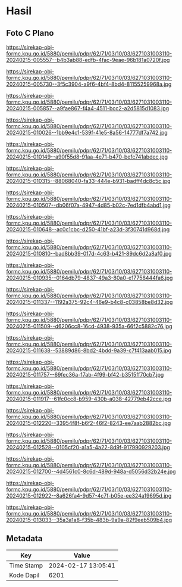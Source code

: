 # Hasil

## Foto C Plano

https://sirekap-obj-formc.kpu.go.id/5880/pemilu/pdpr/62/71/03/10/03/6271031003110-20240215-005557--b4b3ab88-edfb-4fac-9eae-96b181a0720f.jpg

https://sirekap-obj-formc.kpu.go.id/5880/pemilu/pdpr/62/71/03/10/03/6271031003110-20240215-005730--3f5c3904-a9f6-4bf4-8bd4-81155259968a.jpg

https://sirekap-obj-formc.kpu.go.id/5880/pemilu/pdpr/62/71/03/10/03/6271031003110-20240215-005857--a9fae867-f4a4-4511-bcc2-a2d5815d1083.jpg

https://sirekap-obj-formc.kpu.go.id/5880/pemilu/pdpr/62/71/03/10/03/6271031003110-20240215-010026--1bb9e4c1-539f-41e5-8a56-14777df7a742.jpg

https://sirekap-obj-formc.kpu.go.id/5880/pemilu/pdpr/62/71/03/10/03/6271031003110-20240215-010149--a90f55d8-91aa-4e71-b470-befc741abdec.jpg

https://sirekap-obj-formc.kpu.go.id/5880/pemilu/pdpr/62/71/03/10/03/6271031003110-20240215-010315--88068040-fa33-444e-b931-badff4dc8c5c.jpg

https://sirekap-obj-formc.kpu.go.id/5880/pemilu/pdpr/62/71/03/10/03/6271031003110-20240215-010507--db06f07a-4947-4d85-b02c-7ed1dfb4abd1.jpg

https://sirekap-obj-formc.kpu.go.id/5880/pemilu/pdpr/62/71/03/10/03/6271031003110-20240215-010648--ac0c1cbc-d250-41bf-a23d-3f30741d968d.jpg

https://sirekap-obj-formc.kpu.go.id/5880/pemilu/pdpr/62/71/03/10/03/6271031003110-20240215-010810--bad8bb39-017d-4c63-b421-89dc6d2a8af0.jpg

https://sirekap-obj-formc.kpu.go.id/5880/pemilu/pdpr/62/71/03/10/03/6271031003110-20240215-010935--0164db79-4837-49a3-80a0-e17758444fa6.jpg

https://sirekap-obj-formc.kpu.go.id/5880/pemilu/pdpr/62/71/03/10/03/6271031003110-20240215-011337--1192a375-92c4-46e9-b4c8-c03858be8d32.jpg

https://sirekap-obj-formc.kpu.go.id/5880/pemilu/pdpr/62/71/03/10/03/6271031003110-20240215-011509--d6206cc8-16cd-4938-935a-66f2c5882c76.jpg

https://sirekap-obj-formc.kpu.go.id/5880/pemilu/pdpr/62/71/03/10/03/6271031003110-20240215-011638--53889d86-8bd2-4bdd-9a39-c7f413aab015.jpg

https://sirekap-obj-formc.kpu.go.id/5880/pemilu/pdpr/62/71/03/10/03/6271031003110-20240215-011757--69fec36a-17ab-4f99-bf42-b3515ff70cb7.jpg

https://sirekap-obj-formc.kpu.go.id/5880/pemilu/pdpr/62/71/03/10/03/6271031003110-20240215-011917--61fc0cc8-b959-430b-a038-42779eb42cce.jpg

https://sirekap-obj-formc.kpu.go.id/5880/pemilu/pdpr/62/71/03/10/03/6271031003110-20240215-012220--33954f8f-b6f2-46f2-8243-ee7aab2882bc.jpg

https://sirekap-obj-formc.kpu.go.id/5880/pemilu/pdpr/62/71/03/10/03/6271031003110-20240215-012528--0105cf20-a1a5-4a22-8d9f-917990929203.jpg

https://sirekap-obj-formc.kpu.go.id/5880/pemilu/pdpr/62/71/03/10/03/6271031003110-20240215-012700--4d4561c0-8c6d-489d-948a-d5056d32b24e.jpg

https://sirekap-obj-formc.kpu.go.id/5880/pemilu/pdpr/62/71/03/10/03/6271031003110-20240215-012922--8a626fa4-9d57-4c7f-b05e-ee324a19695d.jpg

https://sirekap-obj-formc.kpu.go.id/5880/pemilu/pdpr/62/71/03/10/03/6271031003110-20240215-013033--35a3a1a8-f35b-483b-9a9a-82f9eeb509b4.jpg


## Metadata

| Key        | Value               |
| ---------- | ------------------- |
| Time Stamp | 2024-02-17 13:05:41 |
| Kode Dapil | 6201                |



